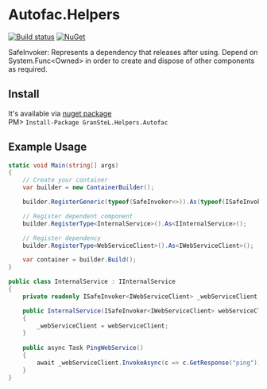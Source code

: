Autofac.Helpers
================
[![Build status](https://ci.appveyor.com/api/projects/status/bg07tb833tj2rmgu?svg=true)](https://ci.appveyor.com/project/granstel/helpers-autofac)
[![NuGet](https://buildstats.info/nuget/GranSteL.Helpers.Autofac)](https://www.nuget.org/packages/GranSteL.Helpers.Autofac)

SafeInvoker:
Represents a dependency that releases after using.
Depend on System.Func<Owned<T>> in order to create and dispose of other components as required.

Install
-------
It's available via [nuget package](https://www.nuget.org/packages/GranSteL.Helpers.Autofac/)  
PM> `Install-Package GranSteL.Helpers.Autofac`

Example Usage
-------------
```csharp
static void Main(string[] args)
{
    // Create your container
    var builder = new ContainerBuilder();

    builder.RegisterGeneric(typeof(SafeInvoker<>)).As(typeof(ISafeInvoker<>)).SingleInstance();

    // Register dependent component
    builder.RegisterType<InternalService>().As<IInternalService>();

    // Register dependency
    builder.RegisterType<WebServiceClient>().As<IWebServiceClient>();

    var container = builder.Build();
}

public class InternalService : IInternalService
{
    private readonly ISafeInvoker<IWebServiceClient> _webServiceClient;

    public InternalService(ISafeInvoker<IWebServiceClient> webServiceClient)
    {
        _webServiceClient = webServiceClient;
    }
    
    public async Task PingWebService()
    {
        await _webServiceClient.InvokeAsync(c => c.GetResponse("ping"));
    }
}
```
